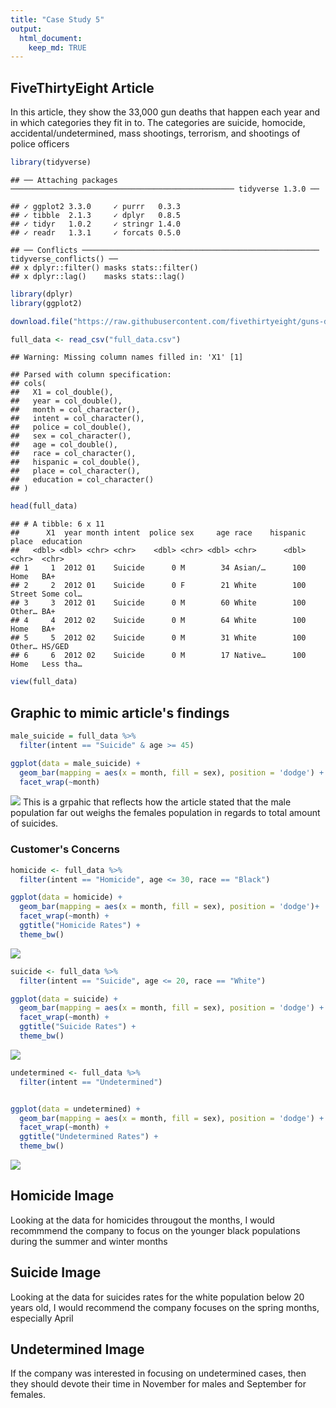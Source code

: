 ```yaml
---
title: "Case Study 5"
output: 
  html_document:
    keep_md: TRUE
---
```

## FiveThirtyEight Article
In this article, they show the 33,000 gun deaths that happen each year and in which categories they fit in to. The categories are suicide, homocide, accidental/undetermined, mass shootings, terrorism, and shootings of police officers


```r
library(tidyverse)
```

```
## ── Attaching packages ────────────────────────────────────────────────── tidyverse 1.3.0 ──
```

```
## ✓ ggplot2 3.3.0     ✓ purrr   0.3.3
## ✓ tibble  2.1.3     ✓ dplyr   0.8.5
## ✓ tidyr   1.0.2     ✓ stringr 1.4.0
## ✓ readr   1.3.1     ✓ forcats 0.5.0
```

```
## ── Conflicts ───────────────────────────────────────────────────── tidyverse_conflicts() ──
## x dplyr::filter() masks stats::filter()
## x dplyr::lag()    masks stats::lag()
```

```r
library(dplyr)
library(ggplot2)

download.file("https://raw.githubusercontent.com/fivethirtyeight/guns-data/master/full_data.csv", "full_data.csv")

full_data <- read_csv("full_data.csv")
```

```
## Warning: Missing column names filled in: 'X1' [1]
```

```
## Parsed with column specification:
## cols(
##   X1 = col_double(),
##   year = col_double(),
##   month = col_character(),
##   intent = col_character(),
##   police = col_double(),
##   sex = col_character(),
##   age = col_double(),
##   race = col_character(),
##   hispanic = col_double(),
##   place = col_character(),
##   education = col_character()
## )
```

```r
head(full_data)
```

```
## # A tibble: 6 x 11
##      X1  year month intent  police sex     age race    hispanic place  education
##   <dbl> <dbl> <chr> <chr>    <dbl> <chr> <dbl> <chr>      <dbl> <chr>  <chr>    
## 1     1  2012 01    Suicide      0 M        34 Asian/…      100 Home   BA+      
## 2     2  2012 01    Suicide      0 F        21 White        100 Street Some col…
## 3     3  2012 01    Suicide      0 M        60 White        100 Other… BA+      
## 4     4  2012 02    Suicide      0 M        64 White        100 Home   BA+      
## 5     5  2012 02    Suicide      0 M        31 White        100 Other… HS/GED   
## 6     6  2012 02    Suicide      0 M        17 Native…      100 Home   Less tha…
```

```r
view(full_data)
```
## Graphic to mimic article's findings

```r
male_suicide = full_data %>% 
  filter(intent == "Suicide" & age >= 45)

ggplot(data = male_suicide) +
  geom_bar(mapping = aes(x = month, fill = sex), position = 'dodge') +
  facet_wrap(~month)
```

![](Case-Study-5_files/figure-html/unnamed-chunk-2-1.png)<!-- -->
This is a grpahic that reflects how the article stated that the male population far out weighs the females population in regards to total amount of suicides.



### Customer's Concerns

```r
homicide <- full_data %>% 
  filter(intent == "Homicide", age <= 30, race == "Black")

ggplot(data = homicide) +
  geom_bar(mapping = aes(x = month, fill = sex), position = 'dodge')+
  facet_wrap(~month) +
  ggtitle("Homicide Rates") +
  theme_bw()
```

![](Case-Study-5_files/figure-html/unnamed-chunk-3-1.png)<!-- -->

```r
suicide <- full_data %>% 
  filter(intent == "Suicide", age <= 20, race == "White")

ggplot(data = suicide) +
  geom_bar(mapping = aes(x = month, fill = sex), position = 'dodge') +
  facet_wrap(~month) +
  ggtitle("Suicide Rates") +
  theme_bw()
```

![](Case-Study-5_files/figure-html/unnamed-chunk-3-2.png)<!-- -->

```r
undetermined <- full_data %>% 
  filter(intent == "Undetermined")


ggplot(data = undetermined) +
  geom_bar(mapping = aes(x = month, fill = sex), position = 'dodge') +
  facet_wrap(~month) +
  ggtitle("Undetermined Rates") +
  theme_bw()
```

![](Case-Study-5_files/figure-html/unnamed-chunk-3-3.png)<!-- -->
## Homicide Image
Looking at the data for homicides througout the months, I would recommmend the company to focus on the younger black populations during the summer and winter months

## Suicide Image
Looking at the data for suicides rates for the white population below 20 years old, I would recommend the company focuses on the spring months, especially April

## Undetermined Image
If the company was interested in focusing on undetermined cases, then they should devote their time in November for males and September for females.

